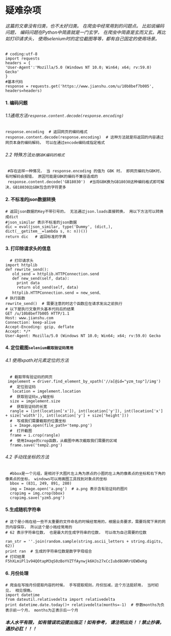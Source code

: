  # 疑难杂项
 ###### 这篇的文章没有归类，也不太好归类。 在爬虫中经常用到的问题点。 比如说编码问题， 编码问题在Python中简直就是一门玄学， 在爬虫中简直是玄而又玄。再比如打印请求头， 使用selenium时的定位截图等等，都有自己固定的使用场景。
    # coding:utf-8
    import requests
    headers = {
    'User-Agent':'Mozilla/5.0 (Windows NT 10.0; Win64; x64; rv:59.0) Gecko'
    }
    #基本代码
    response = requests.get('https://www.jianshu.com/u/10b8bef7b005', headers=headers)
#### 1. 编码问题
###### 1.1通用方法`response.content.decode(response.encoding)`
        
    response.encoding  # 返回网页的编码格式
    response.content.decode(response.encoding)  # 这种方法就是将返回的内容通过网页本身的编码解码， 可以在通过encode编码成指定格式

###### 2.2 特殊方法`处理GBK编码的格式`
     #存在这样一种情况， 当 response.encoding 的值为 GBK 时， 即网页编码为GBK时， 有时解码会报错， 原因可能是GBK的编码不兼容造成的
     response.content.decode('GB18030')  #当将GBK换为GB18030这种编码格式即可解决，GB18030比GBK包含的字符更多


#### 2. 不标准的json数据转换
    # 返回json数据的Key不带引号的， 无法通过json.loads直接转换， 用以下方法可以转换成dict
    #json_similar 表示不标准的json数据
    dic = eval(json_similar, type('Dummy', (dict,), dict(__getitem__=lambda s, n: n))())
    return dic   # 返回标准的字典

#### 3. 打印除请求头的信息
      # 打印请求头
    import httplib
    def rewrite_send():
       old_send = httplib.HTTPConnection.send
       def new_send(self, data):
         print data
         return old_send(self, data)
       httplib.HTTPConnection.send = new_send、
    # 执行函数
    rewrite_send()  # 需要注意的时这个函数应在请求发出之前执行
    # 以下是执行文章开头基本代码后的结果
    GET /u/10b8bef7b005 HTTP/1.1
    Host: www.jianshu.com
    Connection: keep-alive
    Accept-Encoding: gzip, deflate
    Accept: */*
    User-Agent: Mozilla/5.0 (Windows NT 10.0; Win64; x64; rv:59.0) Gecko

#### 4. 定位截图`selenium截取验证码常用`
###### 4.1 使用xpath对元素定位的方法
      # 截取带有验证码的网页
     imgelement = driver.find_element_by_xpath('//a[@id="yzm_top"]/img')
      #  定位验证码
       location = imgelement.location
      #  获取验证码x,y轴坐标
      size = imgelement.size
      #  获取验证码的长宽
      rangle = (int(location['x']), int(location['y']), int(location['x'] + size['width']), int(location['y'] + size['height']))
      #  写成我们需要截取的位置坐标
      i = Image.open(file_path+'temp.png')
      #  打开截图
      frame = i.crop(rangle)
      #  使用Image的crop函数，从截图中再次截取我们需要的区域
      frame.save('temp2.png')
   ###### 4.2 手动找坐标的方法
      #bbox是一个元组，是相对于大图片左上角为原点的小图的左上角的像素点的坐标和右下角的像素点的坐标， windows可以用画图工具找到对象点的坐标
      bbox = (831, 249, 891, 280)
      img = Image.open('a.png')  # a.png 表示含有验证码的图片
      cropimg = img.crop(bbox)
      cropimg.save('yzm5.png')



#### 5.生成随机字符串
    # 这个是小贱在给一些不太重要的文件命名的时候经常用的，根据业务要求，需要将爬下来的网页内容保存， 所以这个是小贱经常用的
    # 62 表示字符串位数， 也是最大的生成字符串的位数， 可以改为自己需要的位数
  
    ran_str = ''.join(random.sample(string.ascii_letters + string.digits, 62))
    print ran  # 生成的字符串位数是数字字母组合
    # 打印结果
    F5hXLmiPl1v94QOtapM3qS0zBoYVZTfAynwjk6HJs27xCcIubd8GNRrUEWDeKg
  
#### 6. 月份处理
    # 爬虫在写按月份提取内容的时候， 手写提取规则，月份加减，这个方法挺好用， 当时初见， 相见恨晚。
    import datetime
    from dateutil.relativedelta import relativedelta
    print datetime.date.today()+ relativedelta(months=-1)  # 参数months为负表示前一个月， months为正表示后一个月 

####  *本人水平有限， 如有错误欢迎提出指正！如有参考， 请注明出处！！禁止抄袭，遇抄必肛！！！*




    


















